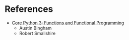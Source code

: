 # References

- [Core Python 3: Functions and Functional Programming](https://app.pluralsight.com/library/courses/core-python-functions-functional-programming/table-of-contents)
    - Austin Bingham
    - Robert Smallshire

